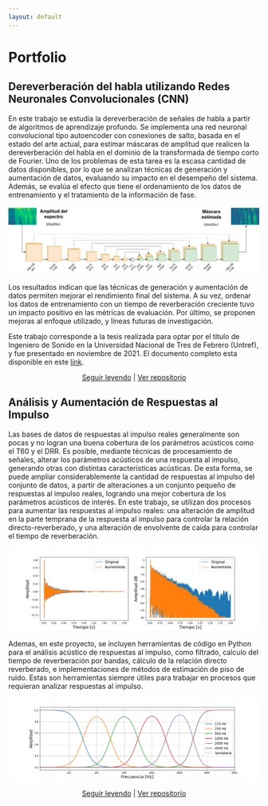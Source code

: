 ```yaml
---
layout: default
---
```

# Portfolio

## Dereverberación del habla utilizando Redes Neuronales Convolucionales (CNN)

En este trabajo se estudia la dereverberación de señales de habla a partir de algoritmos de aprendizaje profundo. Se implementa una red neuronal convolucional tipo autoencoder con conexiones de salto, basada en el estado del arte actual, para estimar máscaras de amplitud que realicen la dereverberación del habla en el dominio de la transformada de tiempo corto de Fourier. Uno de los problemas de esta tarea es la escasa cantidad de datos disponibles, por lo que se analizan técnicas de generación y aumentación de datos, evaluando su impacto en el desempeño del sistema. Además, se evalúa el efecto que tiene el ordenamiento de los datos de entrenamiento y el tratamiento de la información de fase. 

![Estructura Implementada](/images/modelo_red.png)

Los resultados indican que las técnicas de generación y aumentación de datos permiten mejorar el rendimiento final del sistema. A su vez, ordenar los datos de entrenamiento con un tiempo de reverberación creciente tuvo un impacto positivo en las métricas de evaluación. Por último, se proponen mejoras al enfoque utilizado, y líneas futuras de investigación.

Este trabajo corresponde a la tesis realizada para optar por el titulo de Ingeniero de Sonido en la Universidad Nacional de Tres de Febrero (Untref), y fue presentado en noviembre de 2021. El documento completo esta disponible en este <a href="pdf/Meza_Dereverberación del habla a partir de algoritmos de aprendizaje profundo.pdf">link</a>.

<p align="center">
<a href="https://martinbmeza.github.io/deep-dereverb/">Seguir leyendo</a> |
<a href="https://github.com/martinBmeza/deep-dereverb">Ver repositorio</a>
</p>


## Análisis y Aumentación de Respuestas al Impulso

Las bases de datos de respuestas al impulso reales generalmente son pocas y no logran una buena cobertura de los parámetros acústicos como el T60 y el DRR. Es posible, mediante técnicas de procesamiento de señales, alterar los parámetros acústicos de una respuesta al impulso, generando otras con distintas características acústicas. De esta forma, se puede ampliar considerablemente la cantidad de respuestas al impulso del conjunto de datos, a partir de alteraciones a un conjunto pequeño de respuestas al impulso reales, logrando una mejor cobertura de los parámetros acústicos de interés. En este trabajo, se utilizan dos procesos para aumentar las respuestas al impulso reales: una alteración de amplitud en la parte temprana de la respuesta al impulso para controlar la relación directo-reverberado, y una alteración de envolvente de caída para controlar el tiempo de reverberación.

![Aumentacion](/images/tr_aug.png)

Ademas, en este proyecto, se incluyen herramientas de código en Python para el análisis acústico de respuestas al impulso, como filtrado, calculo del tiempo de reverberación por bandas, cálculo de la relación directo reverberado, e implementaciones de métodos de estimación de piso de ruido. Estas son herramientas siempre útiles para trabajar en procesos que requieran analizar respuestas al impulso. 

![Filtros](/images/banco_filtros.png)

<p align="center">
<a href="pdf/rir_aug.pdf">Seguir leyendo</a> |
<a href="https://github.com/martinBmeza/rir_analysis">Ver repositorio</a>
</p>


